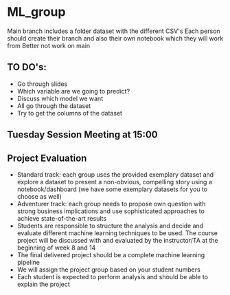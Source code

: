 # ML_group

Main branch includes a folder dataset with the different CSV's 
Each person should create their branch and also their own notebook which they will work from
Better not work on main 


## TO DO's:
- Go through slides 
- Which variable are we going to predict?
- Discuss which model we want 
- All go through the dataset
- Try to get the columns of the dataset 

## Tuesday Session Meeting at 15:00

## Project Evaluation

- Standard track: each group uses the provided exemplary dataset and explore a dataset to present a non-obvious, compelling story using a notebook/dashboard (we have some exemplary datasets for you to choose as well)
- Adventurer track: each group needs to propose own question with strong business implications and use sophisticated approaches to achieve state-of-the-art results
- Students are responsible to structure the analysis and decide and evaluate different machine learning techniques to be used. The course project will be discussed with and evaluated by the instructor/TA at the beginning of week 8 and 14
- The final delivered project should be a complete machine learning pipeline
- We will assign the project group based on your student numbers
- Each student is expected to perform analysis and should be able to explain the project
